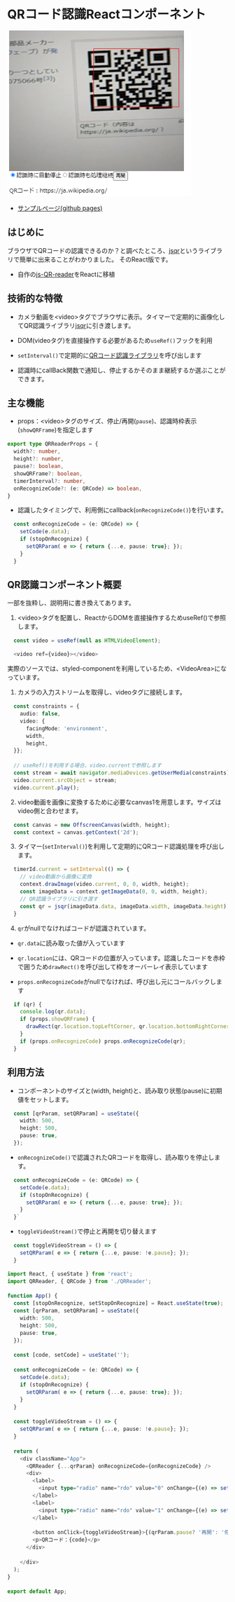 # QRコード認識Reactコンポーネント



![qr-reader.png](./img/qr-reader.png)

* [サンプルページ(github pages)](https://murasuke.github.io/qr-reader-react/)

## はじめに

ブラウザでQRコードの認識できるのか？と調べたところ、[jsqr](https://www.npmjs.com/package/jsqr)というライブラリで簡単に出来ることがわかりました。
そのReact版です。

* 自作の[js-QR-reader](https://github.com/murasuke/js-QR-reader)をReactに移植

## 技術的な特徴

* カメラ動画を&lt;video&gt;タグでブラウザに表示。タイマーで定期的に画像化してQR認識ライブラリ[jsqr](https://www.npmjs.com/package/jsqr)に引き渡します。



* DOM(videoタグ)を直接操作する必要があるため`useRef()`フックを利用

* `setInterval()`で定期的に[QRコード認識ライブラリ](https://www.npmjs.com/package/jsqr)を呼び出します

* 認識時にcallBack関数で通知し、停止するかそのまま継続するか選ぶことができます。

## 主な機能

* props：&lt;video&gt;タグのサイズ、停止/再開(`pause`)、認識時枠表示(`showQRFrame`)を指定します

```typescript
export type QRReaderProps = {
  width?: number,
  height?: number,
  pause?: boolean,
  showQRFrame?: boolean,
  timerInterval?: number,
  onRecognizeCode?: (e: QRCode) => boolean,
}

```

* 認識したタイミングで、利用側にcallback(`onRecognizeCode()`)を行います。

```typescript
  const onRecognizeCode = (e: QRCode) => {
    setCode(e.data);
    if (stopOnRecognize) {
      setQRParam( e => { return {...e, pause: true}; });
    }
  }
```

## QR認識コンポーネント概要

一部を抜粋し、説明用に書き換えてあります。

1. &lt;video&gt;タグを配置し、ReactからDOMを直接操作するためuseRef()で参照します。

```typescript
  const video = useRef(null as HTMLVideoElement);
```

```typescript
  <video ref={video}></video>
```
  実際のソースでは、styled-componentを利用しているため、&lt;VideoArea&gt;になっています。

1. カメラの入力ストリームを取得し、videoタグに接続します。

```typescript
  const constraints = { 
    audio: false, 
    video: {
      facingMode: 'environment', 
      width, 
      height, 
  }};

  // useRef()を利用する場合、video.currentで参照します
  const stream = await navigator.mediaDevices.getUserMedia(constraints);
  video.current.srcObject = stream;
  video.current.play();
```

2. video動画を画像に変換するために必要なcanvas1を用意します。サイズはvideo側と合わせます。

```typescript
  const canvas = new OffscreenCanvas(width, height);
  const context = canvas.getContext('2d');
```

3. タイマー(`setInterval()`)を利用して定期的にQRコード認識処理を呼び出します。

```typescript
  timerId.current = setInterval(() => {
    // video動画から画像に変換
    context.drawImage(video.current, 0, 0, width, height);
    const imageData = context.getImageData(0, 0, width, height);
    // QR認識ライブラリに引き渡す
    const qr = jsqr(imageData.data, imageData.width, imageData.height);
  }
```

4. `qr`がnullでなければコードが認識されています。

* `qr.data`に読み取った値が入っています

* `qr.location`には、QRコードの位置が入っています。認識したコードを赤枠で囲うため`drawRect()`を呼び出して枠をオーバーレイ表示しています

* `props.onRecognizeCode`がnullでなければ、呼び出し元にコールバックします

```typescript
  if (qr) {
    console.log(qr.data);
    if (props.showQRFrame) {
      drawRect(qr.location.topLeftCorner, qr.location.bottomRightCorner);
    }
    if (props.onRecognizeCode) props.onRecognizeCode(qr);               
  }
```


## 利用方法

* コンポーネントのサイズと(width, height)と、読み取り状態(pause)に初期値をセットします。

```typescript
  const [qrParam, setQRParam] = useState({
    width: 500,
    height: 500,
    pause: true,
  });
```

* `onRecognizeCode()`で認識されたQRコードを取得し、読み取りを停止します。

```typescript
  const onRecognizeCode = (e: QRCode) => {
    setCode(e.data);
    if (stopOnRecognize) {
      setQRParam( e => { return {...e, pause: true}; });
    }
  }`
```

* `toggleVideoStream()`で停止と再開を切り替えます

```typescript
  const toggleVideoStream = () => {
    setQRParam( e => { return {...e, pause: !e.pause}; });
  }
```

```typescript
import React, { useState } from 'react';
import QRReader, { QRCode } from './QRReader';

function App() {
  const [stopOnRecognize, setStopOnRecognize] = React.useState(true);
  const [qrParam, setQRParam] = useState({
    width: 500,
    height: 500,
    pause: true,
  });

  const [code, setCode] = useState('');

  const onRecognizeCode = (e: QRCode) => {
    setCode(e.data);
    if (stopOnRecognize) {
      setQRParam( e => { return {...e, pause: true}; });
    }
  }

  const toggleVideoStream = () => {
    setQRParam( e => { return {...e, pause: !e.pause}; });
  }

  return (
    <div className="App">
      <QRReader {...qrParam} onRecognizeCode={onRecognizeCode} />
      <div>
        <label>
          <input type="radio" name="rdo" value="0" onChange={(e) => setStopOnRecognize(e.target.value === "0")} checked={stopOnRecognize} />認識時に自動停止
        </label>
        <label>
          <input type="radio" name="rdo" value="1" onChange={(e) => setStopOnRecognize(e.target.value === "0")} checked={!stopOnRecognize} />認識時も処理継続
        </label>
        
        <button onClick={toggleVideoStream}>{(qrParam.pause? '再開': '停止')}</button>
        <p>QRコード：{code}</p>
      </div>

    </div>
  );
}

export default App;

```